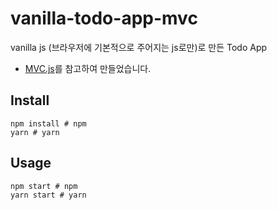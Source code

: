 # vanilla-todo-app-mvc

vanilla js (브라우저에 기본적으로 주어지는 js로만)로 만든 Todo App

- [MVC.js](https://github.com/taniarascia/mvc)를 참고하여 만들었습니다.

## Install

```console
npm install # npm
yarn # yarn
```

## Usage

```console
npm start # npm
yarn start # yarn
```
